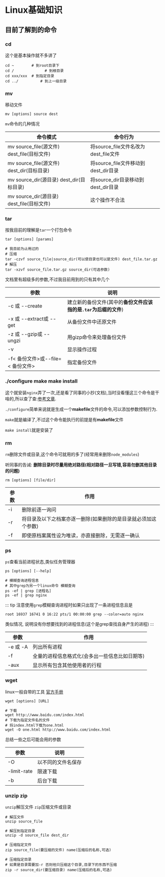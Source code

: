 # Linux基础知识

## 目前了解到的命令

### cd

这个是基本操作就不多讲了
```shell
cd ~        # 到root目录下
cd /			  # 到根目录
cd xxx/xxx  # 到指定目录
cd ../			# 到上一级目录
```

### mv

移动文件
```shell
mv [options] source dest
```

`mv`命令的几种情况

| 命令模式                                   | 命令行为                             |
| ------------------------------------------ | ------------------------------------ |
| mv source_file(源文件) dest_file(目标文件) | 将source_file文件名改为dest_file文件 |
| mv source_file(源文件) dest_dir(目标目录)  | 将source_file文件移动到dest_dir目录  |
| mv source_dir(源目录) dest_dir(目标目录)   | 将source_dir目录移动到dest_dir目录   |
| mv source_dir(源目录) dest_file(目标文件)  | 这个操作不合法                       |

### tar

按我目前的理解是`tar`一个打包命令

```shell
tar [options] [params]

# 我目前为止用过的
# 压缩
tar -czvf source_file|source_dir(可以使目录也可以是文件) dest_file.tar.gz
# 解压
tar -xzvf source_file.tar.gz source_dir(可选参数)

```
文档里有超级多的参数,不过我目前用到的只有其中几个

| 参数                              | 说明                                                         |
| --------------------------------- | ------------------------------------------------------------ |
| -c 或 --create                    | 建立新的备份文件(其中的**备份文件应该指的是`.tar`为后缀的文件**) |
| -x 或 --extract或 --get           | 从备份文件中还原文件                                         |
| -z 或 --gzip或 --ungzi            | 用gizp命令来处理备份文件                                     |
| -v                                | 显示操作过程                                                 |
| -f< 备份文件>或--file=< 备份文件> | 指定备份文件                                                 |

### ./configure make make install

这个就安装`nginx`弄了一次,还是看了同事的小抄(文档),当时没看懂这三个命令是干啥的,所以查了查:[参考文章](https://www.cnblogs.com/tinywan/p/7230039.html).

`./configure`简单来说就是生成一个**makefile**文件的命令,可以添加参数控制行为.

`make`就是编译了,不过这个命令能执行的前提是有**makefile**文件

`make install`就是安装了

### rm

`rm`删除文件或目录,这个命令可就用的多了(经常用来删除`node_modules`)

听同事的告诫: **删除目录时尽量用绝对路径(相对路径一旦写错,容易勿删其他目录的问题)**

```shell
rm [options] [file/dir]
```

| 参数 | 作用                                                         |
| ---- | ------------------------------------------------------------ |
| -i   | 删除前逐一询问                                               |
| -r   | 将目录及以下之档案亦逐一删除(如果删除的是目录就必须加这个参数) |
| -f   | 即使原档案属性设为唯读，亦直接删除，无需逐一确认             |

### ps

`ps`查看当前进程状态,类似任务管理器

```shell
ps [options] [--help]

# 模糊查询进程信息
# 其中grep为另一个linux命令 模糊查询
ps -ef | grep [进程名]
ps -ef | grep nginx
```

::: tip 
注意使用`grep`模糊查询进程时如果只出现了一条进程信息且是

`root 16937 16741 0 16:22 pts/1 00:00:00 grep --color=auto nginx`

类似情况, 说明没有你想要找到的进程信息(这个是grep查找自身产生的进程)
:::

| 参数     | 作用                                           |
| -------- | ---------------------------------------------- |
| -e 或 -A | 列出所有进程                                   |
| -f       | 全量的进程信息格式化(会多出一些信息比如日期等) |
| -aux     | 显示所有包含其他使用者的行程                   |

### wget

linux一般自带的工具 [官方手册](https://www.gnu.org/software/wget/manual/wget.html)

```shell
wget [options] [URL]

# 下载
wget http://www.baidu.com/index.html
# 下载为指定文件名的文件
# 将index.html下载为one.html
wget -O one.html http://www.baidu.com/index.html
```

总结一些之后可能会用的参数

| 参数        | 说明               |
| ----------- | ------------------ |
| -O          | 以不同的文件名保存 |
| -limit-rate | 限速下载           |
| -b          | 后台下载           |

### unzip zip
`unzip`解压文件
`zip`压缩文件或目录

```shell
# 解压文件
unzip source_file

# 解压到指定目录
unzip -d source_file dest_dir

# 压缩指定文件
zip source_file(要压缩的文件) name(压缩后的名称,可选)

# 压缩指定目录
# 如果是目录需要加-r 否则他只压缩这个目录,目录下的东西不压缩
zip -r source_dir(要压缩目录) name(压缩后的名称,可选)
```


